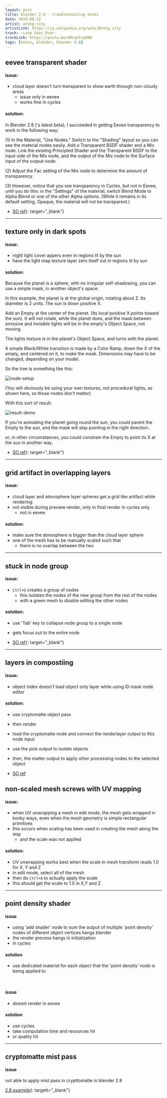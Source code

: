 ```yaml
---
layout: post
title: blender 2.8 - troubleshooting notes 
date: 2019-08-12
artist: wrong city
artistLink: https://ja.wikipedia.org/wiki/Wrong_city
track: -Love Goes Over-
trackLink: https://youtu.be/eMryGIcp0A0
tags: [notes, blender, blender 2.8]
---
```



 

## eevee transparent shader 

#### issue:

- cloud layer doesn't turn transparent to show earth through non-cloudy areas 
    - issue only in eevee
    - works fine in cycles

#### solution:

In Blender 2.8 ('s latest beta), I succeeded in getting Eevee transparency to work in the following way:
 
(1) In the Material, "Use Nodes." Switch to the "Shading" layout so you can see the material nodes easily. Add a Transparent BSDF shader and a Mix node. Link the existing Principled Shader and the Transparent BSDF to the input side of the  Mix node, and the output of the Mix node to the Surface input of the output-node.
 
(2) Adjust the Fac setting of the Mix node to determine the amount of transparency.

(3) However, notice that you see transparency in Cycles, but not in Eevee, until you do this: in the "Settings" of the material, switch Blend Mode to Alpha Blend or one of the other Alpha options. (While it remains in its default setting, Opaque, the material will not be transparent.)

- [SO ref](https://blender.stackexchange.com/a/129787){: target="_blank"}


*** 


## texture only in dark spots

#### issue:

- night light cover appers even in regions lit by the sun
- have the light map texture layer zero itself out in regions lit by sun


#### solution:

Because the planet is a sphere, with no irregular self-shadowing, you can use a simple mask, in another object's space.

In this example, the planet is at the global origin, rotating about Z. Its diameter is 2 units. The sun is down positive X.

Add an Empty at the center of the planet. (Its local positive X points toward the sun). It will not rotate, while the planet does, and the mask between emissive and invisible lights will be in the empty's Object Space, not moving.

The lights texture is in the planet's Object Space, and turns with the planet.

A simple Black/White transition is made by a Color Ramp, down the X of the empty, and centered on it, to make the mask. Dimensions may have to be changed, depending on your model.

So the tree is something like this:

<img class="img-fluid d-block rounded mx-auto" src="https://i.stack.imgur.com/DuZtk.jpg" alt="node-setup">

(You will obviously be using your own textures, not procedural lights, as shown here, so those nodes don't matter)

With this sort of result:

<img class="img-fluid d-block rounded mx-auto" src="https://i.stack.imgur.com/HqQyx.gif" alt="result-demo">

If you're animating the planet going round the sun, you could parent the Empty to the sun, and the mask will stay pointing in the right direction..

or, in other circumstances, you could constrain the Empty to point its X at the sun in another way.

- [SO ref](https://blender.stackexchange.com/questions/116394/how-to-make-texture-appear-only-in-dark-spots){: target="_blank"}


***

## grid artifact in overlapping layers

#### issue:

- cloud layer and atmosphere layer spheres get a grid like artifact while rendering
- not visible during preview render, only in final render in cycles only 
    - not in eevee


#### solution:

- make sure the atmosphere is bigger than the cloud layer sphere
- one of the mesh has to be manually scaled such that 
    - there is no overlap between the two 

***

## stuck in node group

#### issue:

- `Ctrl+G` creates a group of nodes
    - this isolates the nodes of the new group from the rest of the nodes 
    - with a green mesh to disable editing the other nodes


#### solution:

- use 'Tab' key to collapse node group to a single node 
- gets focus out to the entire node 

- [SO ref](https://blender.stackexchange.com/questions/23832/how-do-i-exit-a-node-group){: target="_blank"}

***

## layers in compostiing 

#### issue:

- object index doesn't load object only layer while using ID mask node editor

#### solution:

- use cryptomatte object pass
- then render 
- load the cryptomatte node and connect the renderlayer output to this node input
- use the pick output to isolate objects
- then, the matter output to apply other processing nodes to the selected object

- [SO ref](https://blenderartists.org/t/cryptomatte-is-here-amazing/1132013/2)

## non-scaled mesh screws with UV mapping

#### issue:

- when UV unwrapping a mesh in edit mode, the mesh gets wrapped in konky ways, even when the mesh geometry is simple rectangular primitives
- this occurs when scaling has been used in creating the mesh along the way
    - and the scale was not applied

#### solution:

- UV unwrapping works best when the scale in mesh transform reads 1.0 for X, Y and Z
- in edit mode, select all of the mesh 
- then do `Ctrl+A` to actually apply the scale
- this should get the scale to 1.0 in X,Y and Z

***

## point density shader

#### issue

- using 'add shader' node to sum the output of multiple 'point density' nodes of different object vertices hangs blender 
- the render process hangs in initialization
 - in cycles

#### solution

- use dedicated material for each object that the 'point density' node is being applied to 

<br>

#### issue 

- doesnt render in eevee 

#### solution

- use cycles
- take computation time and resources hit
- or quality hit 


***

## cryptomatte mist pass

#### issue

not able to apply mist pass in crypttomatte in blender 2.8

[2.8 example](https://www.youtube.com/watch?v=nAvogn4regQ){: targett="_blank"}
